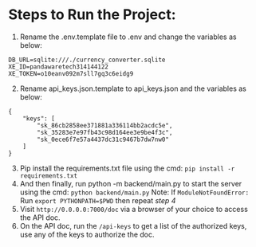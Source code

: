 # Steps to Run the Project:
1. Rename the .env.template file to .env and change the variables as below:
```
DB_URL=sqlite:///./currency_converter.sqlite
XE_ID=pandawaretech314144122
XE_TOKEN=o10eanv092m7sll7gq3c6eidg9
```

2. Rename api_keys.json.template to api_keys.json and the variables as below:
```
{
    "keys": [
        "sk_86cb2858ee371881a336114bb2acdc5e",
        "sk_35283e7e97fb43c98d164ee3e9be4f3c",
        "sk_0ece6f7e57a4437dc31c9467b7dw7nw0"
    ]
}
```
3. Pip install the requirements.txt file using the cmd:
```pip install -r requirements.txt```
4. And then finally, run python -m backend/main.py to start the server using the cmd:
```python backend/main.py```
Note: If `ModuleNotFoundError:` Run ```export PYTHONPATH=$PWD``` then repeat *step 4*
5. Visit `http://0.0.0.0:7000/doc` via a browser of your choice to access the API doc.
6. On the API doc, run the `/api-keys` to get a list of the authorized keys, use any of the keys to authorize the doc.